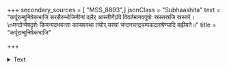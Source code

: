 +++
secondary_sources = [ "MSS_8893",]
jsonClass = "Subhaashita"
text = "कर्पूराम्बुनिषेकभाजि सरसैरम्भोजिनीनां दलैर् आस्तीर्णेऽपि विवर्तमानवपुषोः स्रस्तस्रजि स्रस्तरे।  \nमन्दोन्मेषदृशेः किमन्यदभवत्सा काप्यवस्था तयोर् यस्यां चन्दनचन्द्रचम्पकदलश्रेण्यादि वह्नीयते॥"
title = "कर्पूराम्बुनिषेकभाजि"

+++

<details><summary>Text</summary>

कर्पूराम्बुनिषेकभाजि सरसैरम्भोजिनीनां दलैर् आस्तीर्णेऽपि विवर्तमानवपुषोः स्रस्तस्रजि स्रस्तरे।  
मन्दोन्मेषदृशेः किमन्यदभवत्सा काप्यवस्था तयोर् यस्यां चन्दनचन्द्रचम्पकदलश्रेण्यादि वह्नीयते॥
</details>
